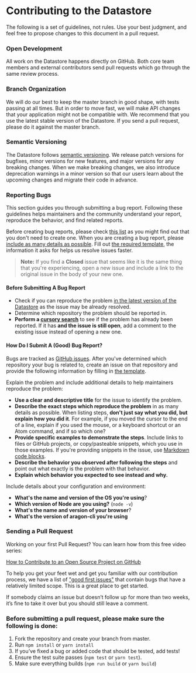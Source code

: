 # Contributing to the Datastore

The following is a set of guidelines, not rules. Use your best judgment, and feel free to propose changes to this document in a pull request.

### Open Development
All work on the Datastore happens directly on GitHub. Both core team members and external contributors send pull requests which go through the same review process.

### Branch Organization
We will do our best to keep the master branch in good shape, with tests passing at all times. But in order to move fast, we will make API changes that your application might not be compatible with. We recommend that you use the latest stable version of the Datastore. If you send a pull request, please do it against the master branch.

### Semantic Versioning
The Datastore follows [semantic versioning](http://semver.org). We release patch versions for bugfixes, minor versions for new features, and major versions for any breaking changes. When we make breaking changes, we also introduce deprecation warnings in a minor version so that our users learn about the upcoming changes and migrate their code in advance.

### Reporting Bugs

This section guides you through submitting a bug report. Following these guidelines helps maintainers and the community understand your report, reproduce the behavior, and find related reports.

Before creating bug reports, please check [this list](#before-submitting-a-bug-report) as you might find out that you don't need to create one. When you are creating a bug report, please [include as many details as possible](#how-do-i-submit-a-good-bug-report). Fill out [the required template](ISSUE_TEMPLATE.md), the information it asks for helps us resolve issues faster.

> **Note:** If you find a **Closed** issue that seems like it is the same thing that you're experiencing, open a new issue and include a link to the original issue in the body of your new one.

#### Before Submitting A Bug Report

* Check if you can reproduce the problem [in the latest version of the Datastore](https://www.npmjs.com/package/@espresso-org/datastore) as the issue may be already resolved.
* Determine which repository the problem should be reported in.
* **Perform a [cursory search](https://github.com/search?q=+is%3Aissue+user%3Aespresso-org)** to see if the problem has already been reported. If it has **and the issue is still open**, add a comment to the existing issue instead of opening a new one.

#### How Do I Submit A (Good) Bug Report?

Bugs are tracked as [GitHub issues](https://guides.github.com/features/issues/). After you've determined which repository your bug is related to, create an issue on that repository and provide the following information by filling in [the template](ISSUE_TEMPLATE.md).

Explain the problem and include additional details to help maintainers reproduce the problem:

* **Use a clear and descriptive title** for the issue to identify the problem.
* **Describe the exact steps which reproduce the problem** in as many details as possible. When listing steps, **don't just say what you did, but explain how you did it**. For example, if you moved the cursor to the end of a line, explain if you used the mouse, or a keyboard shortcut or an Atom command, and if so which one?
* **Provide specific examples to demonstrate the steps**. Include links to files or GitHub projects, or copy/pasteable snippets, which you use in those examples. If you're providing snippets in the issue, use [Markdown code blocks](https://help.github.com/articles/markdown-basics/#multiple-lines).
* **Describe the behavior you observed after following the steps** and point out what exactly is the problem with that behavior.
* **Explain which behavior you expected to see instead and why.**

Include details about your configuration and environment:

* **What's the name and version of the OS you're using**?
* **Which version of Node are you using?** (`node -v`)
* **What's the name and version of your browser**?
* **What's the version of aragon-cli you're using**


### Sending a Pull Request

Working on your first Pull Request? You can learn how from this free video series:

[How to Contribute to an Open Source Project on GitHub](https://egghead.io/series/how-to-contribute-to-an-open-source-project-on-github)

To help you get your feet wet and get you familiar with our contribution process, we have a list of ["good first issues"](https://github.com/espresso-org/aragon-datastore/labels/good%20first%20issue) that contain bugs that have a relatively limited scope. This is a great place to get started.

If somebody claims an issue but doesn’t follow up for more than two weeks, it’s fine to take it over but you should still leave a comment.

### Before submitting a pull request, please make sure the following is done:

1. Fork the repository and create your branch from master.
2. Run `npm install` or `yarn install`
3. If you’ve fixed a bug or added code that should be tested, add tests!
4. Ensure the test suite passes (`npm test` or `yarn test`). 
5. Make sure everything builds (`npm run build` or `yarn build`)